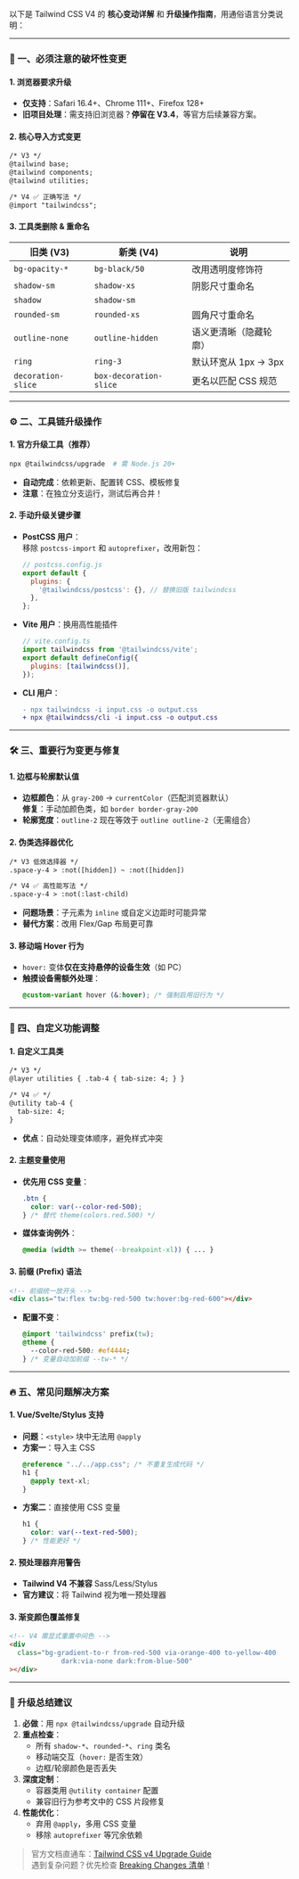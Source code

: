 以下是 Tailwind CSS V4 的 **核心变动详解** 和 **升级操作指南**，用通俗语言分类说明：

---

### 🚨 一、必须注意的破坏性变更

#### 1. **浏览器要求升级**

- **仅支持**：Safari 16.4+、Chrome 111+、Firefox 128+
- **旧项目处理**：需支持旧浏览器？**停留在 V3.4**，等官方后续兼容方案。

#### 2. **核心导入方式变更**

```diff
/* V3 */
@tailwind base;
@tailwind components;
@tailwind utilities;

/* V4 ✅ 正确写法 */
@import "tailwindcss";
```

#### 3. **工具类删除 & 重命名**

| 旧类 (V3)          | 新类 (V4)              | 说明                   |
| ------------------ | ---------------------- | ---------------------- |
| `bg-opacity-*`     | `bg-black/50`          | 改用透明度修饰符       |
| `shadow-sm`        | `shadow-xs`            | 阴影尺寸重命名         |
| `shadow`           | `shadow-sm`            |                        |
| `rounded-sm`       | `rounded-xs`           | 圆角尺寸重命名         |
| `outline-none`     | `outline-hidden`       | 语义更清晰（隐藏轮廓） |
| `ring`             | `ring-3`               | 默认环宽从 1px → 3px   |
| `decoration-slice` | `box-decoration-slice` | 更名以匹配 CSS 规范    |

---

### ⚙️ 二、工具链升级操作

#### 1. **官方升级工具（推荐）**

```bash
npx @tailwindcss/upgrade  # 需 Node.js 20+
```

- **自动完成**：依赖更新、配置转 CSS、模板修复
- **注意**：在独立分支运行，测试后再合并！

#### 2. **手动升级关键步骤**

- **PostCSS 用户**：  
  移除 `postcss-import` 和 `autoprefixer`，改用新包：

  ```js
  // postcss.config.js
  export default {
    plugins: {
      '@tailwindcss/postcss': {}, // 替换旧版 tailwindcss
    },
  };
  ```

- **Vite 用户**：换用高性能插件

  ```js
  // vite.config.ts
  import tailwindcss from '@tailwindcss/vite';
  export default defineConfig({
    plugins: [tailwindcss()],
  });
  ```

- **CLI 用户**：
  ```diff
  - npx tailwindcss -i input.css -o output.css
  + npx @tailwindcss/cli -i input.css -o output.css
  ```

---

### 🛠️ 三、重要行为变更与修复

#### 1. **边框与轮廓默认值**

- **边框颜色**：从 `gray-200` → `currentColor`（匹配浏览器默认）  
  **修复**：手动加颜色类，如 `border border-gray-200`
- **轮廓宽度**：`outline-2` 现在等效于 `outline outline-2`（无需组合）

#### 2. **伪类选择器优化**

```diff
/* V3 低效选择器 */
.space-y-4 > :not([hidden]) ~ :not([hidden])

/* V4 ✅ 高性能写法 */
.space-y-4 > :not(:last-child)
```

- **问题场景**：子元素为 `inline` 或自定义边距时可能异常
- **替代方案**：改用 Flex/Gap 布局更可靠

#### 3. **移动端 Hover 行为**

- `hover:` 变体**仅在支持悬停的设备生效**（如 PC）
- **触摸设备需额外处理**：
  ```css
  @custom-variant hover (&:hover); /* 强制启用旧行为 */
  ```

---

### 🧩 四、自定义功能调整

#### 1. **自定义工具类**

```diff
/* V3 */
@layer utilities { .tab-4 { tab-size: 4; } }

/* V4 ✅ */
@utility tab-4 {
  tab-size: 4;
}
```

- **优点**：自动处理变体顺序，避免样式冲突

#### 2. **主题变量使用**

- **优先用 CSS 变量**：
  ```css
  .btn {
    color: var(--color-red-500);
  } /* 替代 theme(colors.red.500) */
  ```
- **媒体查询例外**：
  ```css
  @media (width >= theme(--breakpoint-xl)) { ... }
  ```

#### 3. **前缀 (Prefix) 语法**

```html
<!-- 前缀统一放开头 -->
<div class="tw:flex tw:bg-red-500 tw:hover:bg-red-600"></div>
```

- **配置不变**：
  ```css
  @import 'tailwindcss' prefix(tw);
  @theme {
    --color-red-500: #ef4444;
  } /* 变量自动加前缀 --tw-* */
  ```

---

### 🔥 五、常见问题解决方案

#### 1. **Vue/Svelte/Stylus 支持**

- **问题**：`<style>` 块中无法用 `@apply`
- **方案一**：导入主 CSS
  ```css
  @reference "../../app.css"; /* 不重复生成代码 */
  h1 {
    @apply text-xl;
  }
  ```
- **方案二**：直接使用 CSS 变量
  ```css
  h1 {
    color: var(--text-red-500);
  } /* 性能更好 */
  ```

#### 2. **预处理器弃用警告**

- **Tailwind V4 不兼容** Sass/Less/Stylus
- **官方建议**：将 Tailwind 视为唯一预处理器

#### 3. **渐变颜色覆盖修复**

```html
<!-- V4 需显式重置中间色 -->
<div
  class="bg-gradient-to-r from-red-500 via-orange-400 to-yellow-400 
             dark:via-none dark:from-blue-500"
></div>
```

---

### 💎 升级总结建议

1. **必做**：用 `npx @tailwindcss/upgrade` 自动升级
2. **重点检查**：
   - 所有 `shadow-*`、`rounded-*`、`ring` 类名
   - 移动端交互（`hover:` 是否生效）
   - 边框/轮廓颜色是否丢失
3. **深度定制**：
   - 容器类用 `@utility container` 配置
   - 兼容旧行为参考文中的 CSS 片段修复
4. **性能优化**：
   - 弃用 `@apply`，多用 CSS 变量
   - 移除 `autoprefixer` 等冗余依赖

> 官方文档直通车：[Tailwind CSS v4 Upgrade Guide](https://tailwindcss.com/docs/upgrade-guide)  
> 遇到复杂问题？优先检查 [Breaking Changes 清单](https://tailwindcss.com/docs/upgrade-guide#changes)！
